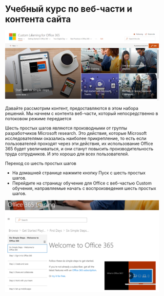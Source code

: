 # <a name="training-webpart-and-site-content"></a>Учебный курс по веб-части и контента сайта

![Шесть простых шагов](media/clo365homepage.png)

Давайте рассмотрим контент, предоставляются в этом набора решений.  Мы начнем с контента веб-части, который непосредственно в потоковом режиме передается 




Шесть простых шагов являются производными от группы разработчиков Microsoft research. Это действия, которые Microsoft исследователями оказались наиболее прикрепление, то есть если пользователей проходят через эти действия, их использование Office 365 будет увеличиваться, и они станут повысить производительность труда сотрудников. И это хорошо для всех пользователей.

Переход со шесть простых шагов
- На домашней странице нажмите кнопку Пуск с шесть простых шагов. 
- Перейдите на страницу обучение для Office с веб-частью Custom обучения, направляемые начать с воспроизведения шесть простых шагов.  

![Список воспроизведения шесть действия](media/clo365sixsteps.png)
